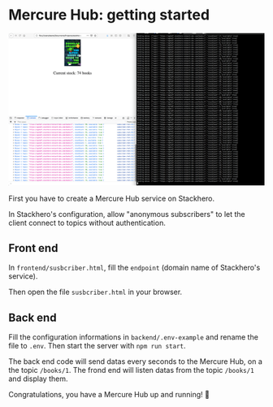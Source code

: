 # Mercure Hub: getting started

![Screenshot](./screenshot.png)

First you have to create a Mercure Hub service on Stackhero.

In Stackhero's configuration, allow "anonymous subscribers" to let the client connect to topics without authentication.


## Front end

In `frontend/susbcriber.html`, fill the `endpoint` (domain name of Stackhero's service).

Then open the file `susbcriber.html` in your browser.


## Back end

Fill the configuration informations in `backend/.env-example` and rename the file to `.env`.
Then start the server with `npm run start`.

The back end code will send datas every seconds to the Mercure Hub, on a the topic `/books/1`.
The frond end will listen datas from the topic `/books/1` and display them.

Congratulations, you have a Mercure Hub up and running! 🎉